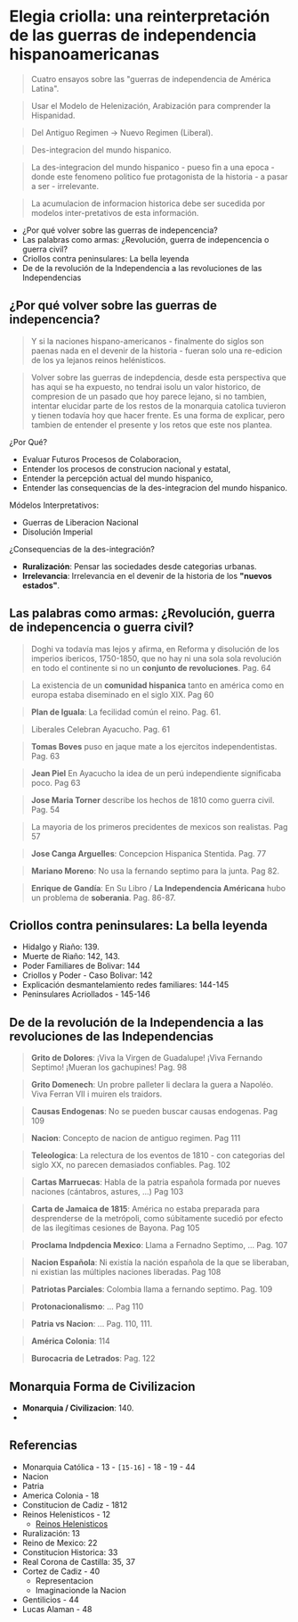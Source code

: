 # Elegia criolla: una reinterpretación de las guerras de independencia hispanoamericanas

> Cuatro ensayos sobre las "guerras de independencia de América Latina".

> Usar el Modelo de Helenización, Arabización para comprender la Hispanidad.

> Del Antiguo Regimen -> Nuevo Regimen (Liberal).

> Des-integracion del mundo hispanico.

> La des-integracion del mundo hispanico - pueso fin a una epoca - donde este fenomeno politico fue protagonista de la historia - a pasar a ser  -  irrelevante.

> La acumulacion de informacion historica debe ser sucedida por modelos inter-pretativos de esta información.

- ¿Por qué volver sobre las guerras de indepencencia?
- Las palabras como armas: ¿Revolución, guerra de indepencencia o guerra civil?
- Criollos contra peninsulares: La bella leyenda
- De de la revolución de la Independencia a las revoluciones de las Independencias

## ¿Por qué volver sobre las guerras de indepencencia?

> Y si la naciones hispano-americanos - finalmente do siglos son paenas nada en el devenir de la historia - fueran solo una re-edicion de los ya lejanos reinos helénisticos.

> Volver sobre las guerras de indepdencia, desde esta perspectiva que has aqui se ha expuesto, no tendrai isolu un valor historico, de compresion de un pasado que hoy parece lejano, si no tambien, intentar elucidar parte de los restos de la monarquia catolica tuvieron y tienen   todavía hoy que hacer frente. Es una forma de explicar, pero tambien de entender el presente y los retos que este nos plantea.

¿Por Qué?
- Evaluar Futuros Procesos de Colaboracion,
- Entender los procesos de construcion nacional y estatal,
- Entender la percepción actual del mundo hispanico,
- Entender las consequencias de la des-integracion del mundo hispanico.

Módelos Interpretativos:
- Guerras de Liberacion Nacional
- Disolución Imperial

¿Consequencias de la des-integración?
- **Ruralización**: Pensar las sociedades desde categorias urbanas.
- **Irrelevancia**: Irrelevancia en el devenir de la historia de los **"nuevos estados"**.

## Las palabras como armas: ¿Revolución, guerra de indepencencia o guerra civil?

> Doghi va todavía mas lejos y afirma, en Reforma y disolución de los imperios ibericos, 1750-1850, que no hay ni una sola sola revolución en todo el continente si no un **conjunto de revoluciones**. Pag. 64

> La existencia de un **comunidad hispanica** tanto en américa como en europa estaba diseminado en el siglo XIX. Pag 60

> **Plan de Iguala**: La fecilidad común el reino. Pag. 61.

> Liberales Celebran Ayacucho. Pag. 61

> **Tomas Boves** puso en jaque mate a los ejercitos independentistas.  Pag. 63

> **Jean Piel** En Ayacucho la idea de un perú independiente significaba poco.  Pag 63

> **Jose  Maria Torner** describe los hechos de 1810 como  guerra civil. Pag. 54

> La mayoria de los primeros precidentes de mexicos son realistas. Pag 57

> **Jose Canga Arguelles**: Concepcion Hispanica Stentida. Pag. 77

> **Mariano Moreno**: No usa la fernando septimo para la junta. Pag 82.

> **Enrique de Gandía**: En Su Libro / **La Independencia Américana** hubo un problema de **soberania**. Pag. 86-87.



##  Criollos contra peninsulares: La bella leyenda

- Hidalgo y Riaño: 139.
- Muerte de Riaño: 142, 143.
- Poder Familiares de Bolivar: 144
- Criollos y Poder - Caso Bolivar: 142
- Explicación desmantelamiento redes familiares: 144-145
- Peninsulares Acriollados - 145-146

##  De de la revolución de la Independencia a las revoluciones de las Independencias

> **Grito de Dolores**: ¡Viva la Virgen de Guadalupe! ¡Viva Fernando Septimo! ¡Mueran los gachupines! Pag. 98

> **Grito Domenech**: Un probre palleter li declara la guera a Napoléo. Viva Ferran VII i muiren els traidors.

> **Causas Endogenas**: No se pueden buscar causas endogenas. Pag 109

> **Nacion**:  Concepto de nacion de antiguo regimen. Pag 111

> **Teleologica**: La relectura de los eventos de 1810 - con categorias del siglo XX, no parecen demasiados confiables. Pag. 102

> **Cartas Marruecas**:  Habla de la patria española formada por nueves naciones (cántabros, astures, ...) Pag 103

> **Carta de Jamaica de 1815**: América no estaba preparada para desprenderse de la metrópoli, como súbitamente sucedió por efecto de las ilegítimas cesiones de Bayona. Pag 105

> **Proclama Indpdencia Mexico**: Llama a Fernadno Septimo, ... Pag. 107

> **Nacion Española**: Ni existía la nación española de la que se liberaban, ni existian las múltiples naciones liberadas. Pag 108

> **Patriotas Parciales**: Colombia llama a fernando septimo. Pag. 109

> **Protonacionalismo**: ... Pag 110

> **Patria vs Nacion**: ... Pag. 110, 111.

> **América Colonia**: 114

> **Burocacria de Letrados**: Pag. 122

> 

## Monarquia Forma de Civilizacion

- **Monarquia / Civilizacion**: 140.
- 

## Referencias

- Monarquia Católica - 13 -  `[15-16]` - 18 - 19 - 44
- Nacion
- Patria
- America Colonia - 18
- Constitucion de Cadiz - 1812
- Reinos Helenisticos  - 12
    - [Reinos Helenisticos](https://www.wikiwand.com/es/Per%C3%ADodo_helen%C3%ADstico)
- Ruralización: 13
- Reino de Mexico: 22
- Constitucion Historica: 33
- Real Corona de Castilla: 35, 37
- Cortez de Cadiz - 40
    - Representacion
    - Imaginacionde la Nacion
- Gentilicios - 44
- Lucas Alaman - 48